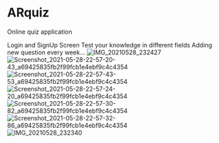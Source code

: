 # ARquiz
Online quiz application

Login and SignUp Screen
Test your knowledge in different fields
Adding new question every week...
![IMG_20210528_232427](https://user-images.githubusercontent.com/72660252/120024034-3b2ede80-c00c-11eb-8cc5-4463c4b4e67b.jpg)
![Screenshot_2021-05-28-22-57-20-43_a69425835fb2f99fcb1e4ebf9c4c4354](https://user-images.githubusercontent.com/72660252/120230668-7714ae80-c26d-11eb-9780-550d5cb1c852.jpg)
![Screenshot_2021-05-28-22-57-43-53_a69425835fb2f99fcb1e4ebf9c4c4354](https://user-images.githubusercontent.com/72660252/120230672-78de7200-c26d-11eb-829f-5515cb9ccf0d.jpg)
![Screenshot_2021-05-28-22-57-24-20_a69425835fb2f99fcb1e4ebf9c4c4354](https://user-images.githubusercontent.com/72660252/120230675-7b40cc00-c26d-11eb-9b5d-b7718db1dc82.jpg)
![Screenshot_2021-05-28-22-57-30-82_a69425835fb2f99fcb1e4ebf9c4c4354](https://user-images.githubusercontent.com/72660252/120230682-7da32600-c26d-11eb-9d7a-c8badb5250b1.jpg)
![Screenshot_2021-05-28-22-57-32-86_a69425835fb2f99fcb1e4ebf9c4c4354](https://user-images.githubusercontent.com/72660252/120230685-7ed45300-c26d-11eb-8092-edf72210c74c.jpg)
![IMG_20210528_232340](https://user-images.githubusercontent.com/72660252/120230688-8136ad00-c26d-11eb-8557-0b573ee3f66d.jpg)
